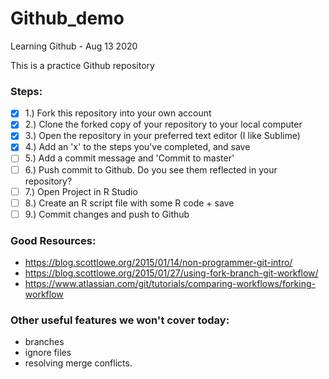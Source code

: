 # Github_demo
Learning Github - Aug 13 2020

This is a practice Github repository

### Steps:  
- [X] 1.) Fork this repository into your own account  
- [X] 2.) Clone the forked copy of your repository to your local computer  
- [X] 3.) Open the repository in your preferred text editor (I like Sublime)  
- [X] 4.) Add an 'x' to the steps you've completed, and save  
- [ ] 5.) Add a commit message and 'Commit to master'  
- [ ] 6.) Push commit to Github. Do you see them reflected in your repository?  
- [ ] 7.) Open Project in R Studio  
- [ ] 8.) Create an R script file with some R code + save  
- [ ] 9.) Commit changes and push to Github  

### Good Resources:  
- https://blog.scottlowe.org/2015/01/14/non-programmer-git-intro/  
- https://blog.scottlowe.org/2015/01/27/using-fork-branch-git-workflow/  
- https://www.atlassian.com/git/tutorials/comparing-workflows/forking-workflow  


### Other useful features we won't cover today:
- branches  
- ignore files
- resolving merge conflicts. 

